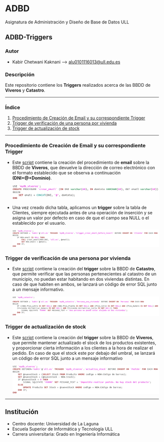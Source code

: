 # ADBD
Asignatura de Administración y Diseño de Base de Datos ULL

## ADBD-Triggers

### Autor
- Kabir Chetwani Kaknani --> <alu0101116013@ull.edu.es>


### Descripción
Este repositorio contiene los **Triggers** realizados acerca de las BBDD de **Viveros** y **Catastro**.

___

### Índice

1. [Procedimiento de Creación de Email y su correspondiente Trigger](#id1)
2. [Trigger de verificación de una persona por vivienda](#id2)
3. [Trigger de actualización de stock](#id3)
___


### Procedimiento de Creación de Email y su correspondiente Trigger <a name="id1"></a>
- Este [script](https://github.com/alu0101116013/ADBD-Triggers/blob/main/Scripts%20SQL/viveros.sql) contiene la creación del procedimiento de **email** sobre la BBDD de **Viveros**, que devuelve la dirección de correo electrónico con el formato establecido que se observa a continuación **(DNI+@+Dominio)**.

	![Imagen](https://github.com/alu0101116013/ADBD-Triggers/blob/main/Screenshots/procedure_email.png)

- Una vez creado dicha tabla, aplicamos un **trigger** sobre la tabla de Clientes, siempre ejecutada antes de una operación de inserción y se asigna un valor por defecto en caso de que el campo sea NULL o el establecido por el usuario.

	![Imagen](https://github.com/alu0101116013/ADBD-Triggers/blob/main/Screenshots/trigger_email.png)


### Trigger de verificación de una persona por vivienda <a name="id2"></a>
- Este [script](https://github.com/alu0101116013/ADBD-Triggers/blob/main/Scripts%20SQL/catastro.sql) contiene la creación del **trigger** sobre la BBDD de **Catastro**, que permite verificar que las personas pertenecientes al catastro de un municipio, no puedan estar habitando en dos viviendas distintas. En caso de que habiten en ambos, se lanzará un código de error SQL junto a un mensaje informativo.

	![Imagen](https://github.com/alu0101116013/ADBD-Triggers/blob/main/Screenshots/trigger_catastro.png)


### Trigger de actualización de stock <a name="id2"></a>
-  Este [script](https://github.com/alu0101116013/ADBD-Triggers/blob/main/Scripts%20SQL/viveros.sql) contiene la creación del **trigger** sobre la BBDD de **Viveros**, que permite mantener actualizado el stock de los productos existentes, y proporcionar cierta información a los clientes a la hora de realizar el pedido. En caso de que el stock este por debajo del umbral, se lanzará un código de error SQL junto a un mensaje informativo

	![Imagen](https://github.com/alu0101116013/ADBD-Triggers/blob/main/Screenshots/trigger_stock.png)


___

## Institución
* Centro docente: Universidad de La Laguna
* Escuela Superior de Informática y Tecnología ULL
* Carrera universitaria: Grado en Ingeniería Informática
